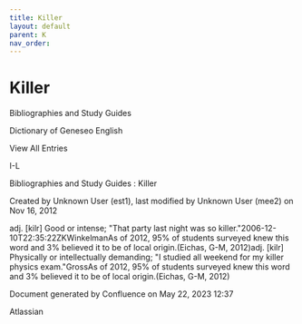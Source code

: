 ```yaml
---
title: Killer
layout: default
parent: K
nav_order:
---
```


# Killer

Bibliographies and Study Guides

Dictionary of Geneseo English

View All Entries

I-L

Bibliographies and Study Guides : Killer

Created by  Unknown User (est1), last modified by  Unknown User (mee2) on Nov 16, 2012

adj. [kilr] Good or intense; &quot;That party last night was so killer.&quot;2006-12-10T22:35:22ZKWinkelmanAs of 2012, 95% of students surveyed knew this word and 3% believed it to be of local origin.(Eichas, G-M, 2012)adj. [kilr] Physically or intellectually demanding; &quot;I studied all weekend for my killer physics exam.&quot;GrossAs of 2012, 95% of students surveyed knew this word and 3% believed it to be of local origin.(Eichas, G-M, 2012)  

Document generated by Confluence on May 22, 2023 12:37

Atlassian
